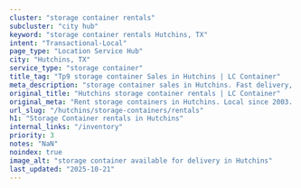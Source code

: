 ```yaml
---
cluster: "storage container rentals"
subcluster: "city hub"
keyword: "storage container rentals Hutchins, TX"
intent: "Transactional-Local"
page_type: "Location Service Hub"
city: "Hutchins, TX"
service_type: "storage container"
title_tag: "Tp9 storage container Sales in Hutchins | LC Container"
meta_description: "storage container sales in Hutchins. Fast delivery, competitive pricing. Serving storage containers area. Quote ID: 8DO. Call (214) 524-4168 for your free quote today."
original_title: "Hutchins storage container rentals | LC Container"
original_meta: "Rent storage containers in Hutchins. Local since 2003. Flexible rental terms. Same-week delivery available. Get your free quote — call (214) 524-4168 today."
url_slug: "/hutchins/storage-containers/rentals"
h1: "Storage Container rentals in Hutchins"
internal_links: "/inventory"
priority: 3
notes: "NaN"
noindex: true
image_alt: "storage container available for delivery in Hutchins"
last_updated: "2025-10-21"
---
```


<!-- TODO: Add unique city/inventory copy, images, and internal links here. -->
